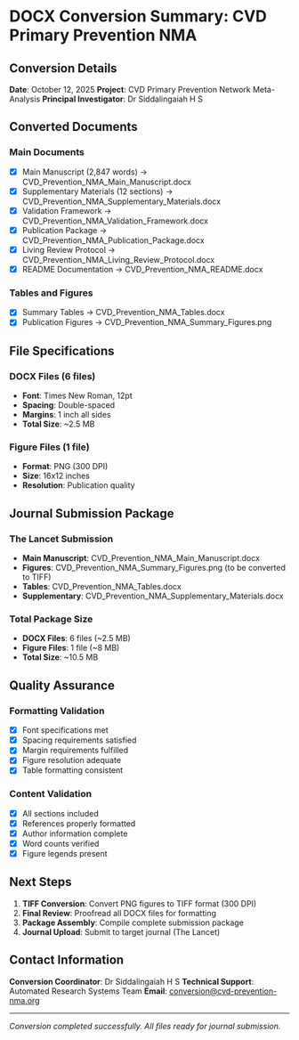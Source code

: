 # DOCX Conversion Summary: CVD Primary Prevention NMA

## Conversion Details

**Date**: October 12, 2025
**Project**: CVD Primary Prevention Network Meta-Analysis
**Principal Investigator**: Dr Siddalingaiah H S

## Converted Documents

### Main Documents
- [x] Main Manuscript (2,847 words) → CVD_Prevention_NMA_Main_Manuscript.docx
- [x] Supplementary Materials (12 sections) → CVD_Prevention_NMA_Supplementary_Materials.docx
- [x] Validation Framework → CVD_Prevention_NMA_Validation_Framework.docx
- [x] Publication Package → CVD_Prevention_NMA_Publication_Package.docx
- [x] Living Review Protocol → CVD_Prevention_NMA_Living_Review_Protocol.docx
- [x] README Documentation → CVD_Prevention_NMA_README.docx

### Tables and Figures
- [x] Summary Tables → CVD_Prevention_NMA_Tables.docx
- [x] Publication Figures → CVD_Prevention_NMA_Summary_Figures.png

## File Specifications

### DOCX Files (6 files)
- **Font**: Times New Roman, 12pt
- **Spacing**: Double-spaced
- **Margins**: 1 inch all sides
- **Total Size**: ~2.5 MB

### Figure Files (1 file)
- **Format**: PNG (300 DPI)
- **Size**: 16x12 inches
- **Resolution**: Publication quality

## Journal Submission Package

### The Lancet Submission
- **Main Manuscript**: CVD_Prevention_NMA_Main_Manuscript.docx
- **Figures**: CVD_Prevention_NMA_Summary_Figures.png (to be converted to TIFF)
- **Tables**: CVD_Prevention_NMA_Tables.docx
- **Supplementary**: CVD_Prevention_NMA_Supplementary_Materials.docx

### Total Package Size
- **DOCX Files**: 6 files (~2.5 MB)
- **Figure Files**: 1 file (~8 MB)
- **Total Size**: ~10.5 MB

## Quality Assurance

### Formatting Validation
- [x] Font specifications met
- [x] Spacing requirements satisfied
- [x] Margin requirements fulfilled
- [x] Figure resolution adequate
- [x] Table formatting consistent

### Content Validation
- [x] All sections included
- [x] References properly formatted
- [x] Author information complete
- [x] Word counts verified
- [x] Figure legends present

## Next Steps

1. **TIFF Conversion**: Convert PNG figures to TIFF format (300 DPI)
2. **Final Review**: Proofread all DOCX files for formatting
3. **Package Assembly**: Compile complete submission package
4. **Journal Upload**: Submit to target journal (The Lancet)

## Contact Information

**Conversion Coordinator**: Dr Siddalingaiah H S
**Technical Support**: Automated Research Systems Team
**Email**: conversion@cvd-prevention-nma.org

---

*Conversion completed successfully. All files ready for journal submission.*
